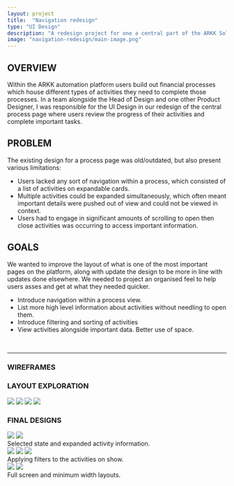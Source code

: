 ```yaml
---
layout: project
title:  "Navigation redesign"
type: "UI Design"
description: "A redesign project for one a central part of the ARKK Solutions financial automation platform."
image: "navigation-redesign/main-image.png"
---
```


## OVERVIEW
Within the ARKK automation platform users build out financial processes which house different types of activities they need to complete those processes. In a team alongside the Head of Design and one other Product Designer, I was responsible for the UI Design in our redesign of the central process page where users review the progress of their activities and complete important tasks.

## PROBLEM
The existing design for a process page was old/outdated, but also present various limitations:
- Users lacked any sort of navigation within a process, which consisted of a list of activities on expandable cards.
- Multiple activities could be expanded simultaneously, which often meant important details were pushed out of view and could not be viewed in context. 
- Users had to engage in significant amounts of scrolling to open then close activities was occurring to access important information.

## GOALS
We wanted to improve the layout of what is one of the most important pages on the platform, along with update the design to be more in line with updates done elsewhere. We needed to project an organised feel to help users asses and get at what they needed quicker.
- Introduce navigation within a process view. 
- List more high level information about activities without needling to open them. 
- Introduce filtering and sorting of activities 
- View activities alongside important data. Better use of space.

<br>

---

### WIREFRAMES

### LAYOUT EXPLORATION
<div class="row four-image">
    <img src="{{ site.baseurl }}/assets/img/navigation-redesign/navigation-wireframes-1.png">
    <img src="{{ site.baseurl }}/assets/img/navigation-redesign/navigation-wireframes-2.png">
    <img src="{{ site.baseurl }}/assets/img/navigation-redesign/navigation-wireframes-3.png">
    <img src="{{ site.baseurl }}/assets/img/navigation-redesign/navigation-wireframes-4.png">
</div>

### FINAL DESIGNS
<div class="row two-image mb8">
    <img src="{{ site.baseurl }}/assets/img/navigation-redesign/navigation-final-1.png">
    <img src="{{ site.baseurl }}/assets/img/navigation-redesign/navigation-final-2.png">
</div>
Selected state and expanded activity information.

<div class="row three-image mb8">
    <img src="{{ site.baseurl }}/assets/img/navigation-redesign/navigation-final-3.png">
    <img src="{{ site.baseurl }}/assets/img/navigation-redesign/navigation-final-4.png">
    <img src="{{ site.baseurl }}/assets/img/navigation-redesign/navigation-final-5.png">
</div>
Applying filters to the activities on show.

<div class="row two-image nav-two-image mb8">
    <img src="{{ site.baseurl }}/assets/img/navigation-redesign/navigation-final-6.png">
    <img src="{{ site.baseurl }}/assets/img/navigation-redesign/navigation-final-7.png">
</div>
Full screen and minimum width layouts.